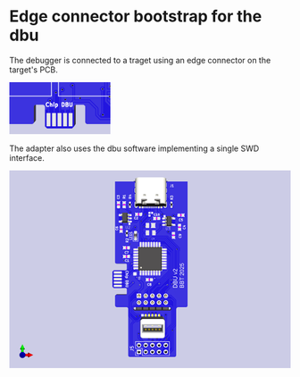 # Edge connector bootstrap for the dbu

The debugger is connected to a traget using an edge connector on the target's PCB.

![edge](https://github.com/brucebiotech/dbu/blob/main/docs/target-edge-connector.png)

The adapter also uses the dbu software implementing a single SWD interface.

![PCB](https://github.com/brucebiotech/dbu/blob/main/docs/saml21-narrow-dbu-v2.png)
